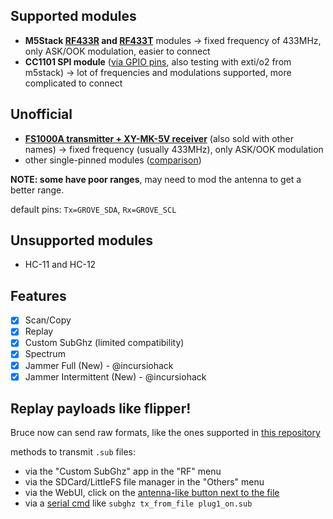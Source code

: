 ## Supported modules

- **M5Stack [RF433R](https://docs.m5stack.com/en/unit/rf433_r) and [RF433T](https://docs.m5stack.com/en/unit/rf433_t)** modules -> fixed frequency of 433MHz, only ASK/OOK modulation, easier to connect
- **CC1101 SPI module** ([via GPIO pins](https://github.com/pr3y/Bruce/wiki/CC1101), also testing with exti/o2 from m5stack) -> lot of frequencies and modulations supported, more complicated to connect

## Unofficial

- **[FS1000A transmitter + XY-MK-5V receiver](https://components101.com/modules/433-mhz-rf-transmitter-module)** (also sold with other names)  -> fixed frequency (usually 433MHz), only ASK/OOK modulation
- other single-pinned modules ([comparison](http://x311.blogspot.com/2017/10/comparison-of-cheap-rf-modules-with-ask.html))

**NOTE: some have poor ranges**, may need to mod the antenna to get a better range.

default pins: `Tx=GROVE_SDA`, `Rx=GROVE_SCL` 


## Unsupported modules

- HC-11 and HC-12


## Features

- [x] Scan/Copy
- [x] Replay
- [x] Custom SubGhz (limited compatibility)
- [x] Spectrum
- [x] Jammer Full (New) - @incursiohack
- [x] Jammer Intermittent (New) - @incursiohack

## Replay payloads like flipper!

Bruce now can send raw formats, like the ones supported in [this repository](https://github.com/Zero-Sploit/FlipperZero-Subghz-DB/tree/main/subghz)

methods to transmit `.sub` files:

 - via the "Custom SubGhz" app in the "RF" menu
 - via the SDCard/LittleFS file manager in the "Others" menu
 - via the WebUI, click on the [antenna-like button next to the file](https://github.com/pr3y/Bruce/pull/124)
 - via a [serial cmd](https://github.com/pr3y/Bruce/wiki/Serial) like `subghz tx_from_file plug1_on.sub`


